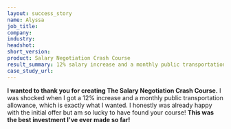 ```yaml
---
layout: success_story
name: Alyssa
job_title: 
company: 
industry: 
headshot: 
short_version: 
product: Salary Negotiation Crash Course
result_summary: 12% salary increase and a monthly public transportation allowance
case_study_url: 
---
```


**I wanted to thank you for creating The Salary Negotiation Crash Course.** I was shocked when I got a 12% increase and a monthly public transportation allowance, which is exactly what I wanted. I honestly was already happy with the initial offer but am so lucky to have found your course! **This was the best investment I've ever made so far!**